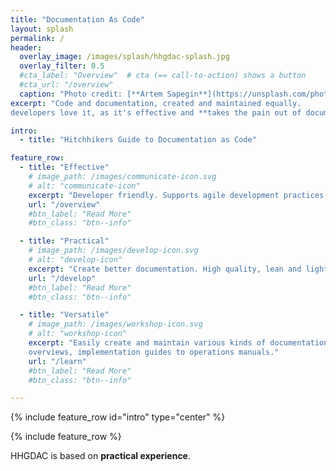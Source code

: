 ```yaml
---
title: "Documentation As Code"
layout: splash
permalink: /
header:
  overlay_image: /images/splash/hhgdac-splash.jpg
  overlay_filter: 0.5
  #cta_label: "Overview"  # cta (== call-to-action) shows a button
  #cta_url: "/overview"
  caption: "Photo credit: [**Artem Sapegin**](https://unsplash.com/photos/b18TRXc8UPQ)"
excerpt: "Code and documentation, created and maintained equally.
developers love it, as it's effective and **takes the pain out of documentation**."

intro:
  - title: "Hitchhikers Guide to Documentation as Code"

feature_row:
  - title: "Effective"
    # image_path: /images/communicate-icon.svg
    # alt: "communicate-icon"
    excerpt: "Developer friendly. Supports agile development practices. Based upon AsciiDoctor."
    url: "/overview"
    #btn_label: "Read More"
    #btn_class: "btn--info"

  - title: "Practical"
    # image_path: /images/develop-icon.svg
    # alt: "develop-icon"
    excerpt: "Create better documentation. High quality, lean and lightweight."
    url: "/develop"
    #btn_label: "Read More"
    #btn_class: "btn--info"

  - title: "Versatile"
    # image_path: /images/workshop-icon.svg
    # alt: "workshop-icon"
    excerpt: "Easily create and maintain various kinds of documentation, from architecture
    overviews, implementation guides to operations manuals."
    url: "/learn"
    #btn_label: "Read More"
    #btn_class: "btn--info"

---
```


{% include feature_row id="intro" type="center" %}

{% include feature_row %}


HHGDAC is based on **practical experience**.
